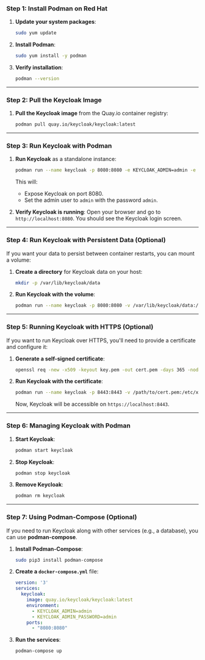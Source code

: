 ### Step 1: Install Podman on Red Hat

1. **Update your system packages**:
   ```bash
   sudo yum update
   ```

2. **Install Podman**:
   ```bash
   sudo yum install -y podman
   ```

3. **Verify installation**:
   ```bash
   podman --version
   ```

---

### Step 2: Pull the Keycloak Image

1. **Pull the Keycloak image** from the Quay.io container registry:
   ```bash
   podman pull quay.io/keycloak/keycloak:latest
   ```

---

### Step 3: Run Keycloak with Podman

1. **Run Keycloak** as a standalone instance:
   ```bash
   podman run --name keycloak -p 8080:8080 -e KEYCLOAK_ADMIN=admin -e KEYCLOAK_ADMIN_PASSWORD=admin quay.io/keycloak/keycloak:latest start-dev
   ```

   This will:
   - Expose Keycloak on port 8080.
   - Set the admin user to `admin` with the password `admin`.

2. **Verify Keycloak is running**:
   Open your browser and go to `http://localhost:8080`. You should see the Keycloak login screen.

---

### Step 4: Run Keycloak with Persistent Data (Optional)

If you want your data to persist between container restarts, you can mount a volume:

1. **Create a directory** for Keycloak data on your host:
   ```bash
   mkdir -p /var/lib/keycloak/data
   ```

2. **Run Keycloak with the volume**:
   ```bash
   podman run --name keycloak -p 8080:8080 -v /var/lib/keycloak/data:/opt/keycloak/data -e KEYCLOAK_ADMIN=admin -e KEYCLOAK_ADMIN_PASSWORD=admin quay.io/keycloak/keycloak:latest start-dev
   ```

---

### Step 5: Running Keycloak with HTTPS (Optional)

If you want to run Keycloak over HTTPS, you'll need to provide a certificate and configure it:

1. **Generate a self-signed certificate**:
   ```bash
   openssl req -new -x509 -keyout key.pem -out cert.pem -days 365 -nodes
   ```

2. **Run Keycloak with the certificate**:
   ```bash
   podman run --name keycloak -p 8443:8443 -v /path/to/cert.pem:/etc/x509/https/tls.crt:Z -v /path/to/key.pem:/etc/x509/https/tls.key:Z -e KEYCLOAK_ADMIN=admin -e KEYCLOAK_ADMIN_PASSWORD=admin quay.io/keycloak/keycloak:latest start --https-certificate-file=/etc/x509/https/tls.crt --https-certificate-key-file=/etc/x509/https/tls.key
   ```

   Now, Keycloak will be accessible on `https://localhost:8443`.

---

### Step 6: Managing Keycloak with Podman

1. **Start Keycloak**:
   ```bash
   podman start keycloak
   ```

2. **Stop Keycloak**:
   ```bash
   podman stop keycloak
   ```

3. **Remove Keycloak**:
   ```bash
   podman rm keycloak
   ```

---

### Step 7: Using Podman-Compose (Optional)

If you need to run Keycloak along with other services (e.g., a database), you can use **podman-compose**.

1. **Install Podman-Compose**:
   ```bash
   sudo pip3 install podman-compose
   ```

2. **Create a `docker-compose.yml`** file:
   ```yaml
   version: '3'
   services:
     keycloak:
       image: quay.io/keycloak/keycloak:latest
       environment:
         - KEYCLOAK_ADMIN=admin
         - KEYCLOAK_ADMIN_PASSWORD=admin
       ports:
         - "8080:8080"
   ```

3. **Run the services**:
   ```bash
   podman-compose up
   ```

